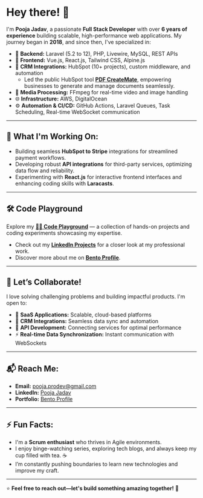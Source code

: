 # Hey there! 👋  
I'm **Pooja Jadav**, a passionate **Full Stack Developer** with over **6 years of experience** building scalable, high-performance web applications. My journey began in **2018**, and since then, I've specialized in:  

- 🚀 **Backend:** Laravel (5.2 to 12), PHP, Livewire, MySQL, REST APIs  
- 🎨 **Frontend:** Vue.js, React.js, Tailwind CSS, Alpine.js  
- 🔄 **CRM Integrations:** HubSpot (10+ projects), custom middleware, and automation  
   - Led the public HubSpot tool **[PDF CreateMate](https://pdf-createmate.de)**, empowering businesses to generate and manage documents seamlessly.  
- 🎥 **Media Processing:** FFmpeg for real-time video and image handling  
- 🌐 **Infrastructure:** AWS, DigitalOcean  
- ⚙️ **Automation & CI/CD:** GitHub Actions, Laravel Queues, Task Scheduling, Real-time WebSocket communication  

---

## 🌟 **What I'm Working On:**  
- Building seamless **HubSpot to Stripe** integrations for streamlined payment workflows.  
- Developing robust **API integrations** for third-party services, optimizing data flow and reliability.  
- Experimenting with **React.js** for interactive frontend interfaces and enhancing coding skills with **Laracasts**.  

---

## 🛠️ **Code Playground**  
Explore my **[👩‍💻 Code Playground](https://github.com/stars/PoojaJadav/lists/code-playground)** — a collection of hands-on projects and coding experiments showcasing my expertise.  
- Check out my **[LinkedIn Projects](https://linkedin.com/pooja-jadav)** for a closer look at my professional work.  
- Discover more about me on **[Bento Profile](https://bento.me/poojajadav)**.  

---

## 🤝 **Let’s Collaborate!**  
I love solving challenging problems and building impactful products. I'm open to:  
- 🚀 **SaaS Applications:** Scalable, cloud-based platforms  
- 🔄 **CRM Integrations:** Seamless data sync and automation  
- 🔌 **API Development:** Connecting services for optimal performance  
- ⚡ **Real-time Data Synchronization:** Instant communication with WebSockets  

---

## 📬 **Reach Me:**  
- **Email:** [pooja.prodev@gmail.com](mailto:pooja.prodev@gmail.com)  
- **LinkedIn:** [Pooja Jadav](https://linkedin.com/pooja-jadav)  
- **Portfolio:** [Bento Profile](https://bento.me/poojajadav)  

---

## ⚡ **Fun Facts:**  
- I'm a **Scrum enthusiast** who thrives in Agile environments.  
- I enjoy binge-watching series, exploring tech blogs, and always keep my cup filled with tea. ☕  
- I’m constantly pushing boundaries to learn new technologies and improve my craft.  

---

⭐️ **Feel free to reach out—let's build something amazing together!** 🚀  
